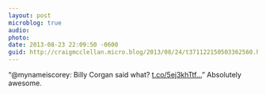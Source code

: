 ```yaml
---
layout: post
microblog: true
audio: 
photo: 
date: 2013-08-23 22:09:50 -0600
guid: http://craigmcclellan.micro.blog/2013/08/24/t371122150503362560.html
---
```

“@mynameiscorey: Billy Corgan said what? [t.co/5ej3khTtf...](http://t.co/5ej3khTtfZ)” Absolutely awesome.
